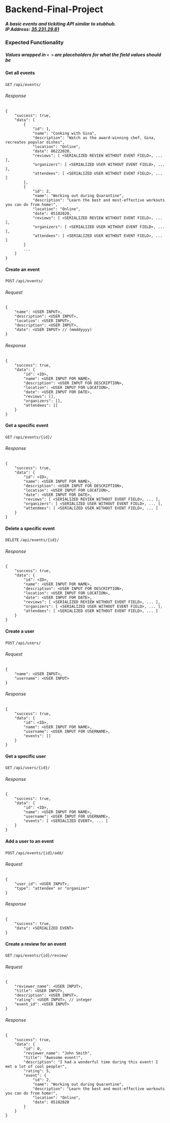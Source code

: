 # Backend-Final-Project

##### A basic events and tickiting API similar to stubhub. <br> IP Address: [35.231.29.81](http://35.231.29.81)


### Expected Functionality

##### *Values wrapped in `< >` are placeholders for what the field values should be*

#### **Get all events**

`GET` `/api/events/`
###### Response
```
{
    "success": true,
    "data": [
        {
            "id": 1,
            "name": "Cooking with Gina",
            "description": "Watch as the award-winning chef, Gina, recreates popular dishes",
            "location": "Online",
            "date": 06222020,
            "reviews": [ <SERIALIZED REVIEW WITHOUT EVENT FIELD>, ... ],
            "organizers": [ <SERIALIZED USER WITHOUT EVENT FIELD>, ... ],
            "attendees": [ <SERIALIZED USER WITHOUT EVENT FIELD>, ... ]
        },
        {
            "id": 2,
            "name": "Working out during Quarantine",
            "description": "Learn the best and most-effective workouts you can do from home!",
            "location": "Online",
            "date": 05102020,
            "reviews": [ <SERIALIZED REVIEW WITHOUT EVENT FIELD>, ... ],
            "organizers": [ <SERIALIZED USER WITHOUT EVENT FIELD>, ... ],
            "attendees": [ <SERIALIZED USER WITHOUT EVENT FIELD>, ... ]
        }
        ...
    ]
}
```
#### **Create an event**

`POST` `/api/events/`
###### Request
```
{
    "name": <USER INPUT>,
    "description": <USER INPUT>,
    "location": <USER INPUT>,
    "description": <USER INPUT>,
    "date": <USER INPUT> // (mmddyyyy)
}
```
###### Response
```
{
    "success": true,
    "data": {            
        "id": <ID>,
        "name": <USER INPUT FOR NAME>,
        "description": <USER INPUT FOR DESCRIPTION>,
        "location": <USER INPUT FOR LOCATION>,
        "date": <USER INPUT FOR DATE>,
        "reviews": [],
        "organizers": [],
        "attendees": []
    }
}
```
#### **Get a specific event**

`GET` `/api/events/{id}/`
###### Response
```
{
    "success": true,
    "data": {            
        "id": <ID>,
        "name": <USER INPUT FOR NAME>,
        "description": <USER INPUT FOR DESCRIPTION>,
        "location": <USER INPUT FOR LOCATION>,
        "date": <USER INPUT FOR DATE>,
        "reviews": [ <SERIALIZED REVIEW WITHOUT EVENT FIELD>, ... ],
        "organizers": [ <SERIALIZED USER WITHOUT EVENT FIELD>, ... ],
        "attendees": [ <SERIALIZED USER WITHOUT EVENT FIELD>, ... ]
    }
}
```

#### **Delete a specific event**

`DELETE` `/api/events/{id}/`
###### Response
```
{
    "success": true,
    "data": {            
        "id": <ID>,
        "name": <USER INPUT FOR NAME>,
        "description": <USER INPUT FOR DESCRIPTION>,
        "location": <USER INPUT FOR LOCATION>,
        "date": <USER INPUT FOR DATE>,
        "reviews": [ <SERIALIZED REVIEW WITHOUT EVENT FIELD>, ... ],
        "organizers": [ <SERIALIZED USER WITHOUT EVENT FIELD>, ... ],
        "attendees": [ <SERIALIZED USER WITHOUT EVENT FIELD>, ... ]
    }
}
```

#### **Create a user**

`POST` `/api/users/`
###### Request
```
{
    "name": <USER INPUT>,
    "username": <USER INPUT>
}
```
###### Response
```
{
    "success": true,
    "data": {
        "id": <ID>,
        "name": <USER INPUT FOR NAME>,
        "username": <USER INPUT FOR USERNAME>,
        "events": []
    }
}
```
#### **Get a specific user**

`GET` `/api/users/{id}/`
###### Response
```
{
    "success": true,
    "data": {
        "id": <ID>,
        "name": <USER INPUT FOR NAME>,
        "username": <USER INPUT FOR USERNAME>,
        "events": [ <SERIALIZED EVENT>, ... ]
    }
}
```
#### **Add a user to an event**

`POST` `/api/events/{id}/add/`
###### Request
```
{
    "user_id": <USER INPUT>,
    "type": "attendee" or "organizer"
}
```
###### Response
```
{
    "success": true,
    "data": <SERIALIZED EVENT>
}
```
#### **Create a review for an event**

`GET` `/api/events/{id}/review/`
###### Request
```
{
    "reviewer_name": <USER INPUT>,
    "title": <USER INPUT>,
    "description": <USER INPUT>,
    "rating": <USER INPUT>, // integer
    "event_id": <USER INPUT>
}
```
###### Response
```
{
    "success": true,
    "data": {
        "id": 0,
        "reviewer_name": "John Smith",
        "title": "Awesome event!",
        "description": "I had a wonderful time during this event! I met a lot of cool people!",
        "rating": 5,
        "event": {
            "id": 2,
            "name": "Working out during Quarantine",
            "description": "Learn the best and most-effective workouts you can do from home!",
            "location": "Online",
            "date": 05102020
        }
    }
}
```
